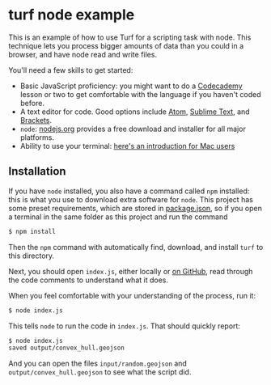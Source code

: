 # turf node example

This is an example of how to use Turf for a scripting task with node. This
technique lets you process bigger amounts of data than you could in a browser,
and have node read and write files.

You'll need a few skills to get started:

* Basic JavaScript proficiency: you might want to do a [Codecademy](http://www.codecademy.com/) lesson
  or two to get comfortable with the language if you haven't coded before.
* A text editor for code. Good options include [Atom](https://atom.io/),
  [Sublime Text](http://www.sublimetext.com/), and [Brackets](http://brackets.io/).
* `node`: [nodejs.org](http://nodejs.org/) provides a free download and installer
  for all major platforms.
* Ability to use your terminal: [here's an introduction for Mac users](https://www.youtube.com/watch?v=I65C4ZXK4ek)

## Installation

If you have `node` installed, you also have a command called `npm` installed:
this is what you use to download extra software for `node`. This project has
some preset requirements, which are stored in [package.json](package.json),
so if you open a terminal in the same folder as this project and run the command

```sh
$ npm install
```

Then the `npm` command with automatically find, download, and install `turf`
to this directory.

Next, you should open `index.js`, either locally or
[on GitHub](index.js), read through the code comments to understand what it does.

When you feel comfortable with your understanding of the process, run it:

```sh
$ node index.js
```

This tells `node` to run the code in `index.js`. That should quickly report:

```sh
$ node index.js
saved output/convex_hull.geojson
```

And you can open the files `input/random.geojson` and `output/convex_hull.geojson`
to see what the script did.
